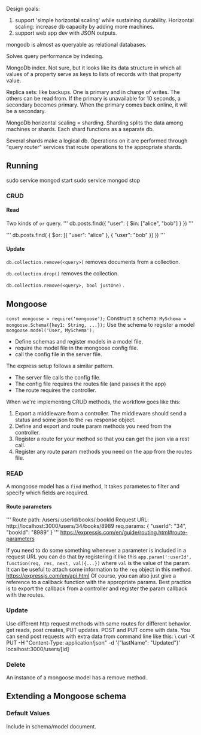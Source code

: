 Design goals: 

1.  support 'simple horizontal scaling' while sustaining durability. 
Horizontal scaling: increase db capacity by adding more machines.
2. support web app dev with JSON outputs.

mongodb is almost as queryable as relational databases.

Solves query performance by indexing.

MongoDb index.  Not sure, but it looks like its data structure in which all values of a property serve as keys to lists of records with that property value.

Replica sets: like backups. One is primary and in charge of writes. The others can be read from. If the primary is unavailable for 10 seconds, a secondary becomes primary.  When the primary comes back online, it will be a secondary.

MongoDb horizontal scaling = sharding. 
Sharding splits the data among machines or shards. Each shard functions as a separate db.

Several shards make a logical db. Operations on it are performed through "query router" services that route operations to the appropriate shards.

## Running
sudo service mongod start
sudo service mongod stop

### CRUD

#### Read 
Two kinds of `or` query. 
'''
db.posts.find({ "user": { $in: ["alice", "bob"] } })
'''

'''
db.posts.find( { $or: [{ "user": "alice" }, { "user": "bob" }] })
'''

#### Update
`db.collection.remove(<query>)` removes documents from a collection.

`db.collection.drop()` removes the collection.


`db.collection.remove(<query>, bool justOne)` .

## Mongoose
`const mongoose = require('mongoose');`
Construct a schema: `MySchema = mongoose.Schema({key1: String, ...});`
Use the schema to register a model `mongoose.model('User, MySchema');`

* Define schemas and register models in a model file. 
* require the model file in the mongoose config file.
* call the config file in the server file.

The express setup follows a similar pattern.
* The server file calls the config file. 
* The config file requires the routes file (and passes it the app)
* The route requires the controller.

When we're implementing CRUD methods, the workflow goes like this:
1. Export a middleware from a controller. The middleware should send a status and some json to the `res` response object. 
2. Define and export and route param methods you need from the controller.
3. Register a route for your method so that you can get the json via a rest call.
4. Register any route param methods you need on the app from the routes file.

### READ
A mongoose model has a `find` method, it takes parametes to filter and specify which fields are required.

#### Route parameters
'''
Route path: /users/:userId/books/:bookId 
Request URL: http://localhost:3000/users/34/books/8989
req.params: { "userId": "34", "bookId": "8989" }
'''
https://expressjs.com/en/guide/routing.html#route-parameters

If you need to do some something whenever a parameter is included in a request URL you can do that by registering it like this `app.param(':userId', function(req, res, next, val){...})` where `val` is the value of the param. It can be useful to attach some information to the `req` object in this method.
https://expressjs.com/en/api.html
Of course, you can also just give a reference to a callback function with the appropriate params. Best practice is to export the callback from a controller and register the param callback with the routes.
 
### Update
Use different http request methods with same routes for different behavior. get reads, post creates, PUT updates. POST and PUT come with data. You can send post requests with extra data from command line like this: \\
curl -X PUT -H "Content-Type: application/json" -d '{"lastName": "Updated"}' localhost:3000/users/[id]

### Delete
An instance of a mongoose model has a remove method.

## Extending a Mongoose schema

### Default Values
Include in schema/model document.

